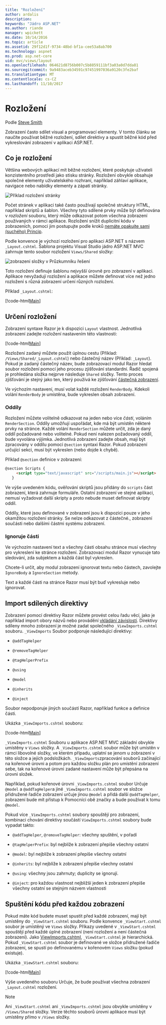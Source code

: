 ```yaml
---
title: "Rozložení"
author: ardalis
description: 
keywords: "Jádro ASP.NET"
ms.author: riande
manager: wpickett
ms.date: 10/14/2016
ms.topic: article
ms.assetid: 29f12d1f-9734-48bd-bf1a-cee53a8ab700
ms.technology: aspnet
ms.prod: asp.net-core
uid: mvc/views/layout
ms.openlocfilehash: 064621d8756b007c5b8859111bf3a03a0d7dda81
ms.sourcegitcommit: 9a9483aceb34591c97451997036a9120c3fe2baf
ms.translationtype: MT
ms.contentlocale: cs-CZ
ms.lasthandoff: 11/10/2017
---
```

# <a name="layout"></a>Rozložení

Podle [Steve Smith](https://ardalis.com/)

Zobrazení často sdílet visual a programovací elementy. V tomto článku se naučíte používat běžné rozložení, sdílet direktivy a spustit běžné kód před vykreslování zobrazení v aplikaci ASP.NET.

## <a name="what-is-a-layout"></a>Co je rozložení

Většina webových aplikací mít běžné rozložení, které poskytuje uživateli konzistentního prostředí jako stisku stránky. Rozložení obvykle obsahuje společné elementy uživatelského rozhraní, například záhlaví aplikace, navigace nebo nabídky elementy a zápatí stránky.

![Příklad rozložení stránky](layout/_static/page-layout.png)

Počet stránek v aplikaci také často používají společné struktury HTML, například skriptů a šablon. Všechny tyto sdílené prvky může být definována v *rozložení* souboru, který může odkazovat potom všechna zobrazení používaných v rámci aplikace. Rozložení snížit duplicitní kódu v zobrazeních, pomoci jim postupujte podle kroků [nemáte opakujte sami (suchého) Princip](http://deviq.com/don-t-repeat-yourself/).

Podle konvence je výchozí rozložení pro aplikaci ASP.NET s názvem `_Layout.cshtml`. Šablona projektu Visual Studio jádro ASP.NET MVC zahrnuje tento soubor rozložení `Views/Shared` složky:

![zobrazení složky v Průzkumníku řešení](layout/_static/web-project-views.png)

Toto rozložení definuje šablonu nejvyšší úrovně pro zobrazení v aplikaci. Aplikace nevyžadují rozložení a aplikace můžete definovat více než jedno rozložení s různá zobrazení určení různých rozložení.

Příklad `_Layout.cshtml`:

[!code-html[Main](../../common/samples/WebApplication1/Views/Shared/_Layout.cshtml?highlight=42,66)]

## <a name="specifying-a-layout"></a>Určení rozložení

Zobrazení syntaxe Razor je k dispozici `Layout` vlastnost. Jednotlivá zobrazení zadejte rozložení nastavením této vlastnosti:

[!code-html[Main](../../common/samples/WebApplication1/Views/_ViewStart.cshtml?highlight=2)]

Rozložení zadaný můžete použít úplnou cestu (Příklad: `/Views/Shared/_Layout.cshtml`) nebo částečný název (Příklad: `_Layout`). Pokud je zadaný částečný název, bude zobrazovací modul Razor hledat soubor rozložení pomocí jeho procesu zjišťování standardní. Řadič spojená je prohledána složka nejprve následuje `Shared` složky. Tento proces zjišťování je stejný jako ten, který používá ke zjišťování [částečná zobrazení](partial.md).

Ve výchozím nastavení, musí volat každé rozložení `RenderBody`. Kdekoli volání `RenderBody` je umístěna, bude vykreslen obsah zobrazení.

<a name="layout-sections-label"></a>

### <a name="sections"></a>Oddíly

Rozložení můžete volitelně odkazovat na jeden nebo více *části*, voláním `RenderSection`. Oddíly umožňují uspořádat, kde má být umístěn některé prvky na stránce. Každé volání `RenderSection` můžete určit, zda je daný oddíl požadované nebo volitelné. Pokud není nalezen požadovaný oddíl, bude vyvolána výjimka. Jednotlivá zobrazení zadejte obsah, mají být zpracovány v oddílu pomocí `@section` syntaxi Razor. Pokud zobrazení určující sekci, musí být vykreslen (nebo dojde k chybě).

Příklad `@section` definice v zobrazení:

```html
@section Scripts {
     <script type="text/javascript" src="/scripts/main.js"></script>
   }
   ```

Ve výše uvedeném kódu, ověřování skriptů jsou přidány do `scripts` část zobrazení, která zahrnuje formuláře. Ostatní zobrazení ve stejné aplikaci, nemusí vyžadovat další skripty a proto nebude muset definovat skripty oddíl.

Oddíly, které jsou definované v zobrazení jsou k dispozici pouze v jeho okamžitou rozložení stránky. Se nelze odkazovat z částečné., zobrazení součásti nebo dalšími částmi systému zobrazení.

### <a name="ignoring-sections"></a>Ignoruje části

Ve výchozím nastavení text a všechny části obsahu stránce musí všechny pro vykreslení ke stránce rozložení. Zobrazovací modul Razor vynucuje tato sledování, zda subjektem a každá část byl vykreslen.

Chcete-li určit, aby modul zobrazení ignorovat textu nebo částech, zavolejte `IgnoreBody` a `IgnoreSection` metody.

Text a každé části na stránce Razor musí být buď vykresluje nebo ignorovat.

<a name="viewimports"></a>

## <a name="importing-shared-directives"></a>Import sdílených direktivy

Zobrazení pomocí direktivy Razor můžete provést celou řadu věcí, jako je například import obory názvů nebo provádění [vkládání závislostí](dependency-injection.md). Direktivy sdíleny mnoho zobrazení je možné zadat společného `_ViewImports.cshtml` souboru. `_ViewImports` Soubor podporuje následující direktivy:

* `@addTagHelper`

* `@removeTagHelper`

* `@tagHelperPrefix`

* `@using`

* `@model`

* `@inherits`

* `@inject`

Soubor nepodporuje jiných součástí Razor, například funkce a definice části.

Ukázka `_ViewImports.cshtml` souboru:

[!code-html[Main](../../common/samples/WebApplication1/Views/_ViewImports.cshtml)]

`_ViewImports.cshtml` Souboru u aplikace ASP.NET MVC základní obvykle umístěny v `Views` složky. A `_ViewImports.cshtml` soubor může být umístěn v rámci libovolné složky, ve kterém případu, uplatní se jenom u zobrazení v této složce a jejích podsložkách. `_ViewImports`zpracování souborů začínající na kořenové úrovni a potom pro každou složku plán pro umístění zobrazení sebe, tak na kořenové úrovni zadané nastavení může být přepsána na úrovni složek.

Například, pokud kořenové úrovni `_ViewImports.cshtml` soubor Určuje `@model` a `@addTagHelper`a jiné `_ViewImports.cshtml` soubor ve složce přidružené řadiče zobrazení určuje jinou `@model` a přidá další `@addTagHelper`, zobrazení bude mít přístup k Pomocníci obě značky a bude používat k tomu `@model`.

Pokud více `_ViewImports.cshtml` soubory spouštějí pro zobrazení, kombinaci chování direktivy součástí `ViewImports.cshtml` soubory bude vypadat takto:

* `@addTagHelper`, `@removeTagHelper`: všechny spuštění, v pořadí

* `@tagHelperPrefix`: byl nejblíže k zobrazení přepíše všechny ostatní

* `@model`: byl nejblíže k zobrazení přepíše všechny ostatní

* `@inherits`: byl nejblíže k zobrazení přepíše všechny ostatní

* `@using`: všechny jsou zahrnuty; duplicity se ignorují.

* `@inject`: pro každou vlastnost nejbližší jeden k zobrazení přepíše všechny ostatní se stejným názvem vlastnosti

<a name="viewstart"></a>

## <a name="running-code-before-each-view"></a>Spuštění kódu před každou zobrazení

Pokud máte kód budete muset spustit před každé zobrazení, mají být umístěny do `_ViewStart.cshtml` souboru. Podle konvence `_ViewStart.cshtml` soubor je umístěný ve `Views` složky. Příkazy uvedené v `_ViewStart.cshtml` spouštějí před každé úplné zobrazení (není rozložení a není částečná zobrazení). Jako [ViewImports.cshtml](xref:mvc/views/layout#viewimports), `_ViewStart.cshtml` je hierarchická. Pokud `_ViewStart.cshtml` soubor je definované ve složce přidružené řadiče zobrazení, se spustí po definovanému v kořenovém `Views` složku (pokud existuje).

Ukázka `_ViewStart.cshtml` souboru:

[!code-html[Main](../../common/samples/WebApplication1/Views/_ViewStart.cshtml)]

Výše uvedeného souboru Určuje, že bude používat všechna zobrazení `_Layout.cshtml` rozložení.

> [!NOTE]
> Ani `_ViewStart.cshtml` ani `_ViewImports.cshtml` jsou obvykle umístěny v `/Views/Shared` složky. Verze těchto souborů úrovni aplikace musí být umístěny přímo v `/Views` složky.
